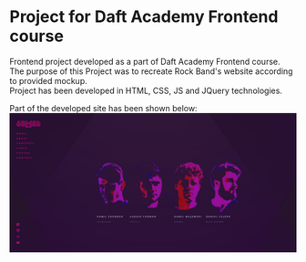 # Project for Daft Academy Frontend course

Frontend project developed as a part of Daft Academy Frontend course.
<br/>
The purpose of this Project was to recreate Rock Band's website according to provided mockup.
<br/>
Project has been developed in HTML, CSS, JS and JQuery technologies.

Part of the developed site has been shown below:
<br/>
![Main Page of the Site](screenshots/main_page.JPG)

